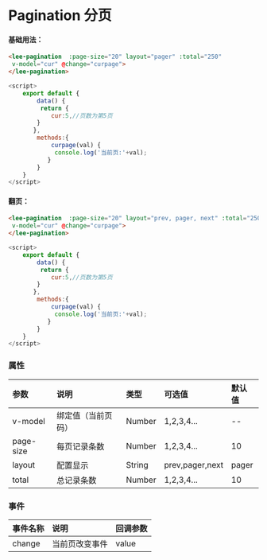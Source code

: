 # Pagination 分页
#### 基础用法：
<div class="leeblock">
    <div class="leesource">
        <lee-pagination v-model="cur" :page-size="20" layout="pager" :total="250" @change="curpage">
</lee-pagination>
    </div>
<lee-code>
    
```html
<lee-pagination  :page-size="20" layout="pager" :total="250"
 v-model="cur" @change="curpage">
</lee-pagination>
```
```js
<script>
    export default {
        data() {
         return {
            cur:5,//页数为第5页
        }
       },
        methods:{
            curpage(val) {
             console.log('当前页:'+val);
           }
        }
    }
</script>
```
</lee-code>
</div>

#### 翻页：

<div class="leeblock">
    <div class="leesource">
        <lee-pagination v-model="cur" :page-size="20" layout="prev,pager,next" :total="250" @change="curpage">
</lee-pagination>
    </div>
<lee-code>
    
```html
<lee-pagination  :page-size="20" layout="prev, pager, next" :total="250"
 v-model="cur" @change="curpage">
</lee-pagination>
```
```js
<script>
    export default {
        data() {
         return {
            cur:5,//页数为第5页
        }
       },
        methods:{
            curpage(val) {
             console.log('当前页:'+val);
           }
        }
    }
</script>
```
</lee-code>
</div>

### 属性

参数|说明|类型|可选值|默认值
:------|:------|:------|:------|:------
v-model|绑定值（当前页码）|Number|1,2,3,4...|--
page-size|每页记录条数|Number|1,2,3,4...|10
layout|配置显示|String|prev,pager,next|pager
total|总记录条数|Number|1,2,3,4...|10
### 事件

事件名称|说明|回调参数
:------|:------|:------
change|当前页改变事件|value

<script>
    export default {
        data() {
         return {
            show:false,
            cur:1,//页数为第1页
        }
       },
        methods:{
            curpage(val) {
             console.log('当前页:'+val);
           },
          
        }
    }
</script>
